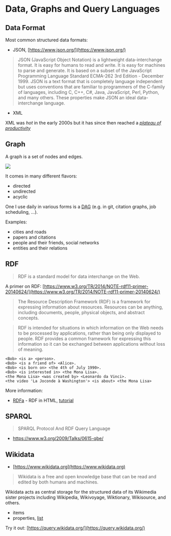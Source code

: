 # Data, Graphs and Query Languages

## Data Format

Most common structured data formats:

* JSON, [https://www.json.org/](https://www.json.org/)

> JSON (JavaScript Object Notation) is a lightweight data-interchange format. It
> is easy for humans to read and write. It is easy for machines to parse and
> generate. It is based on a subset of the JavaScript Programming Language
> Standard ECMA-262 3rd Edition - December 1999. JSON is a text format that is
> completely language independent but uses conventions that are familiar to
> programmers of the C-family of languages, including C, C++, C#, Java,
> JavaScript, Perl, Python, and many others. These properties make JSON an ideal
> data-interchange language.

* XML

XML was *hot* in the early 2000s but it has since then reached a [*plateau of productivity* ](https://www.google.com/search?q=plateau+of+productivity&tbm=isch)

## Graph

A graph is a set of nodes and edges.

![](https://upload.wikimedia.org/wikipedia/commons/thumb/5/5b/6n-graf.svg/320px-6n-graf.svg.png)

It comes in many different flavors:

* directed
* undirected
* acyclic

One I use daily in various forms is a
[DAG](https://en.wikipedia.org/wiki/Directed_acyclic_graph) (e.g. in git,
citation graphs, job scheduling, ...).

Examples:

* cities and roads
* papers and citations
* people and their friends, social networks
* entities and their relations

## RDF

> RDF is a standard model for data interchange on the Web.

A primer on RDF: [https://www.w3.org/TR/2014/NOTE-rdf11-primer-20140624/](https://www.w3.org/TR/2014/NOTE-rdf11-primer-20140624/)

> The Resource Description Framework (RDF) is a framework for expressing
> information about resources. Resources can be anything, including documents,
> people, physical objects, and abstract concepts.

> RDF is intended for situations in which information on the Web needs to be
> processed by applications, rather than being only displayed to people. RDF
> provides a common framework for expressing this information so it can be
> exchanged between applications without loss of meaning.

```
<Bob> <is a> <person>.
<Bob> <is a friend of> <Alice>.
<Bob> <is born on> <the 4th of July 1990>.
<Bob> <is interested in> <the Mona Lisa>.
<the Mona Lisa> <was created by> <Leonardo da Vinci>.
<the video 'La Joconde à Washington'> <is about> <the Mona Lisa>
```

More information:

* [RDFa](https://rdfa.info/) - RDF in HTML, [tutorial](https://coffeecode.net/rdfa/codelab/)

## SPARQL

> SPARQL Protocol And RDF Query Language

* https://www.w3.org/2009/Talks/0615-qbe/

## Wikidata

* [https://www.wikidata.org](https://www.wikidata.org)

> Wikidata is a free and open knowledge base that can be read and edited by both humans and machines.

Wikidata acts as central storage for the structured data of its Wikimedia
sister projects including Wikipedia, Wikivoyage, Wiktionary, Wikisource, and
others.

* items
* properties, [list](https://www.wikidata.org/wiki/Wikidata:List_of_properties/all_in_one_table)

Try it out: [https://query.wikidata.org/](https://query.wikidata.org/)
